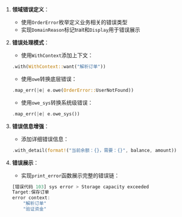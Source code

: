 1. **领域错误定义**：
   - 使用`OrderError`枚举定义业务相关的错误类型
   - 实现`DomainReason`标记trait和`Display`用于错误展示

2. **错误处理模式**：
   - 使用`WithContext`添加上下文：
   ```rust
   .with(WithContext::want("解析订单"))
   ```
   - 使用`owe`转换底层错误：
   ```rust
   .map_err(|e| e.owe(OrderError::UserNotFound))
   ```
   - 使用`owe_sys`转换系统级错误：
   ```rust
   .map_err(|e| e.owe_sys())
   ```

3. **错误信息增强**：
   - 添加详细错误信息：
   ```rust
   .with_detail(format!("当前余额：{}，需要：{}", balance, amount))
   ```

4. **错误展示**：
   - 实现`print_error`函数展示完整的错误链：
   ```rust
   [错误代码 103] sys error > Storage capacity exceeded
   Target:保存订单
   error context:
       "解析订单"
       "验证资金"
